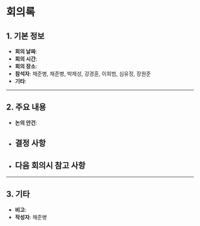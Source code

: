 # 회의록

## 1. 기본 정보

- **회의 날짜**:
- **회의 시간**:
- **회의 장소**:
- **참석자**: 채준병, 채준병, 박제성, 강경훈, 이희범, 심유정, 장원준
- **기타**:

---

## 2. 주요 내용

- **논의 안건**:
- ## **결정 사항**
- ## **다음 회의시 참고 사항**

---

## 3. 기타

- **비고**:
- **작성자**: 채준병
